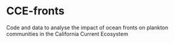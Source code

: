 # CCE-fronts

Code and data to analyse the impact of ocean fronts on plankton communities in the California Current Ecosystem